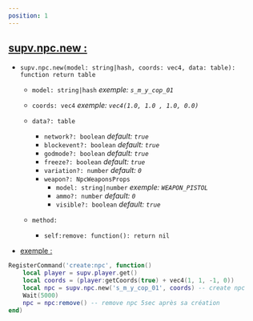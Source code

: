 ```yaml
---
position: 1
---
```


<h2><u>supv.npc.new :</u></h2>

* `supv.npc.new(model: string|hash, coords: vec4, data: table): function return table`
    * `model: string|hash` *exemple: `s_m_y_cop_01`*
    * `coords: vec4` *exemple: `vec4(1.0, 1.0 , 1.0, 0.0)`*
    * `data?: table`
        * `network?: boolean` *default: `true`*
        * `blockevent?: boolean` *default: `true`*
        * `godmode?: boolean` *default: `true`*
        * `freeze?: boolean` *default: `true`*
        * `variation?: number` *default: `0`*
        * `weapon?: NpcWeaponsProps`
            * `model: string|number` *exemple: `WEAPON_PISTOL`*
            * `ammo?: number` *default: `0`*
            * `visible?: boolean` *default: `true`*

    * `method:`
        * `self:remove: function(): return nil`

- <p><u>exemple :</u></p>

```lua
RegisterCommand('create:npc', function()
    local player = supv.player.get()
    local coords = (player:getCoords(true) + vec4(1, 1, -1, 0))
    local npc = supv.npc.new('s_m_y_cop_01', coords) -- create npc
    Wait(5000)
    npc = npc:remove() -- remove npc 5sec après sa création
end)
```
